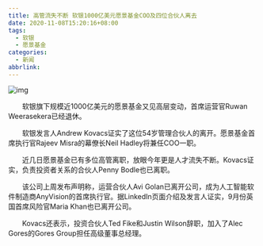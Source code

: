 ```yaml
---
title: 高管流失不断 软银1000亿美元愿景基金COO及四位合伙人离去
date: 2020-11-08T15:20:16+08:00
tags:
  - 软银
  - 愿景基金
categories:
  - 新闻
abbrlink:
---
```


![img](https://cdn.jsdelivr.net/gh/yakeing/Documentation@main/Hexo/images/9d00-kcieyvz8066555.jpg)

　　软银旗下规模近1000亿美元的愿景基金又见高层变动，首席运营官Ruwan Weerasekera已经退休。

　　软银发言人Andrew Kovacs证实了这位54岁管理合伙人的离开。愿景基金首席执行官Rajeev Misra的幕僚长Neil Hadley将兼任COO一职。

　　近几日愿景基金已有多位高管离职，放眼今年更是人才流失不断。Kovacs证实，负责投资者关系的合伙人Penny Bodle也已离职。

　　该公司上周发布声明称，运营合伙人Avi Golan已离开公司，成为人工智能软件制造商AnyVision的首席执行官。据LinkedIn页面介绍及发言人证实，9月份英国首席风险官Maria Khan也已离开公司。

　　Kovacs还表示，投资合伙人Ted Fike和Justin Wilson辞职，加入了Alec Gores的Gores Group担任高级董事总经理。